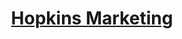 <div align="center">
  <a href="https://hopkingsmarketing.org" taret="_blank" rel="noopener noreferrer">
    <h1>
      Hopkins Marketing
    </h1>
  </a>
</div>
